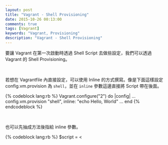```yaml
---
layout: post
title: "Vagrant - Shell Provisioning"
date: 2015-10-26 00:13:00
comments: true
tags: [Vagrant]
keywords: "Vagrant, Provisioning"
description: "Vagrant - Shell Provisioning"
---
```


要讓 Vagrant 在第一次啟動時透過 Shell Script 去做些設定，我們可以透過 Vagrant 的 Shell Provisioning。  

<!-- More -->

<br/>


若想在 Vagrantfile 內直接設定，可以使用 Inline 的方式撰寫。像是下面這樣設定 config.vm.provision 為 `shell`，並在 `inline` 參數這邊直接將 Script 帶在後面。  

{% codeblock lang:rb %}
Vagrant.configure("2") do |config| 
    ... 
    config.vm.provision "shell", inline: "echo Hello, World" 
    ... 
end
{% endcodeblock %}

<br/>


也可以先抽成方法後指給 inline 參數。  

{% codeblock lang:rb %}
$script = <<SCRIPT 
    echo I am provisioning... 
    date > /etc/vagrant_provisioned_at 
SCRIPT 

Vagrant.configure("2") do |config| 
    ... 
    config.vm.provision "shell", inline: $script 
    ... 
end
{% endcodeblock %}

<br/>


若想將 Script 獨立於 Vagrantfile 外，這邊也可以透過 `path` 參數指定 Script 檔。  

{% codeblock lang:rb %}
Vagrant.configure("2") do |config| 
    ... 
    config.vm.provision "shell", path: "script.sh" 
    ... 
end
{% endcodeblock %}

<br/>


如果 Script 需要額外的參數傳遞，可透過 `args` 參數。

{% codeblock lang:rb %}
Vagrant.configure("2") do |config| 
    ... 
    config.vm.provision "shell" do |s| 
        s.inline = "echo $1" 
        s.args = "'hello, world!'" 
    end 
    ... 
end
{% endcodeblock %}

<br/>


Link
----
* [Shell Scripts - Provisioning - Vagrant Documentation](https://docs.vagrantup.com/v2/provisioning/shell.html)
